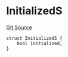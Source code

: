 # InitializedS
[Git Source](https://github.com/thrackle-io/forte-rules-engine/blob/05058af162713f188a988f6affb17d318400fb7d/src/client/token/handler/diamond/RuleStorage.sol)


```solidity
struct InitializedS {
    bool initialized;
}
```

